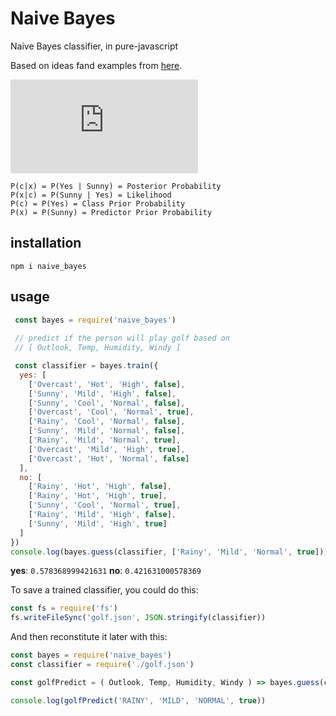 # Naive Bayes

Naive Bayes classifier, in pure-javascript

Based on ideas fand examples from [here](https://www.youtube.com/watch?v=XcwH9JGfZOU).

![P(c|x) = (P(x|c) * P(c)) / P(x)](https://latex.codecogs.com/png.latex?%5Cinline%20%5CLARGE%20P%28c%7Cx%29%20%3D%5Cfrac%7BP%28x%7Cc%29%20P%28c%29%7D%7BP%28x%29%7D)

```
P(c|x) = P(Yes | Sunny) = Posterior Probability
P(x|c) = P(Sunny | Yes) = Likelihood
P(c) = P(Yes) = Class Prior Probability
P(x) = P(Sunny) = Predictor Prior Probability
```

## installation

`npm i naive_bayes`

## usage

```js
 const bayes = require('naive_bayes')
 
 // predict if the person will play golf based on
 // [ Outlook, Temp, Humidity, Windy ]

 const classifier = bayes.train({
  yes: [
    ['Overcast', 'Hot', 'High', false], 
    ['Sunny', 'Mild', 'High', false], 
    ['Sunny', 'Cool', 'Normal', false], 
    ['Overcast', 'Cool', 'Normal', true], 
    ['Rainy', 'Cool', 'Normal', false], 
    ['Sunny', 'Mild', 'Normal', false], 
    ['Rainy', 'Mild', 'Normal', true], 
    ['Overcast', 'Mild', 'High', true], 
    ['Overcast', 'Hot', 'Normal', false]
  ], 
  no: [
    ['Rainy', 'Hot', 'High', false], 
    ['Rainy', 'Hot', 'High', true], 
    ['Sunny', 'Cool', 'Normal', true], 
    ['Rainy', 'Mild', 'High', false], 
    ['Sunny', 'Mild', 'High', true]
  ]
})
console.log(bayes.guess(classifier, ['Rainy', 'Mild', 'Normal', true]))
```

**yes**: `0.578368999421631`
**no**: `0.421631000578369`

To save a trained classifier, you could do this:

```js
const fs = require('fs')
fs.writeFileSync('golf.json', JSON.stringify(classifier))
```

And then reconstitute it later with this:

```js
const bayes = require('naive_bayes')
const classifier = require('./golf.json')

const golfPredict = ( Outlook, Temp, Humidity, Windy ) => bayes.guess(classifier, [ Outlook, Temp, Humidity, Windy ])

console.log(golfPredict('RAINY', 'MILD', 'NORMAL', true))
```